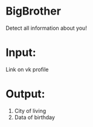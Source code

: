 # BigBrother
Detect all information about you!

# Input:
Link on vk profile
# Output:
1) City of living
2) Data of birthday
